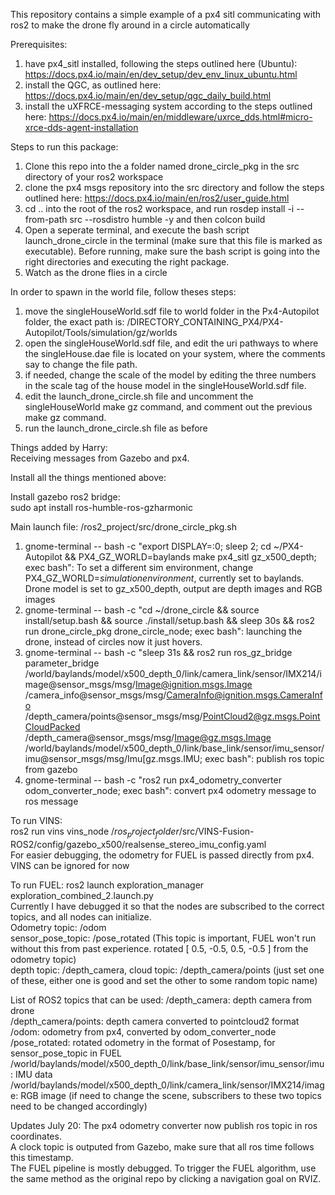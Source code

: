 This repository contains a simple example of a px4 sitl communicating with ros2 to make the drone fly around in a circle automatically

Prerequisites:

1. have px4_sitl installed, following the steps outlined here (Ubuntu): https://docs.px4.io/main/en/dev_setup/dev_env_linux_ubuntu.html
2. install the QGC, as outlined here: https://docs.px4.io/main/en/dev_setup/qgc_daily_build.html
3. install the uXFRCE-messaging system according to the steps outlined here: https://docs.px4.io/main/en/middleware/uxrce_dds.html#micro-xrce-dds-agent-installation



Steps to run this package:

1. Clone this repo into the a folder named drone_circle_pkg in the src directory of your ros2 workspace
2. clone the px4 msgs repository into the src directory and follow the steps outlined here: https://docs.px4.io/main/en/ros2/user_guide.html
3. cd .. into the root of the ros2 workspace, and run rosdep install -i --from-path src --rosdistro humble -y and then colcon build
4. Open a seperate terminal, and execute the bash script launch_drone_circle in the terminal (make sure that this file is marked as executable). Before running, make sure the bash script is going into the right directories and executing the right package.
6. Watch as the drone flies in a circle

In order to spawn in the world file, follow theses steps:

1. move the singleHouseWorld.sdf file to world folder in the Px4-Autopilot folder, the exact path is: /DIRECTORY_CONTAINING_PX4/PX4-Autopilot/Tools/simulation/gz/worlds
2. open the singleHouseWorld.sdf file, and edit the uri pathways to where the singleHouse.dae file is located on your system, where the comments say to change the file path.
3. if needed, change the scale of the model by editing the three numbers in the scale tag of the house model in the singleHouseWorld.sdf file.
4. edit the launch_drone_circle.sh file and uncomment the singleHouseWorld make gz command, and comment out the previous make gz command.
5. run the launch_drone_circle.sh file as before


Things added by Harry:\
Receiving messages from Gazebo and px4.

Install all the things mentioned above: 

Install gazebo ros2 bridge:\
sudo apt install ros-humble-ros-gzharmonic

Main launch file: /ros2_project/src/drone_circle_pkg.sh

1. gnome-terminal -- bash -c "export DISPLAY=:0; sleep 2; cd ~/PX4-Autopilot && PX4_GZ_WORLD=baylands make px4_sitl gz_x500_depth; exec bash": To set a different sim environment, change PX4_GZ_WORLD=$simulation environment$, currently set to baylands. Drone model is set to gz_x500_depth, output are depth images and RGB images
2. gnome-terminal -- bash -c "cd ~/drone_circle && source install/setup.bash && source ./install/setup.bash && sleep 30s && ros2 run drone_circle_pkg drone_circle_node; exec bash": launching the drone, instead of circles now it just hovers.
3. gnome-terminal -- bash -c "sleep 31s && ros2 run ros_gz_bridge parameter_bridge \
/world/baylands/model/x500_depth_0/link/camera_link/sensor/IMX214/image@sensor_msgs/msg/Image@ignition.msgs.Image \
/camera_info@sensor_msgs/msg/CameraInfo@ignition.msgs.CameraInfo \
/depth_camera/points@sensor_msgs/msg/PointCloud2@gz.msgs.PointCloudPacked \
/depth_camera@sensor_msgs/msg/Image@gz.msgs.Image \
/world/baylands/model/x500_depth_0/link/base_link/sensor/imu_sensor/imu@sensor_msgs/msg/Imu[gz.msgs.IMU; exec bash": publish ros topic from gazebo
4. gnome-terminal -- bash -c "ros2 run px4_odometry_converter odom_converter_node; exec bash": convert px4 odometry message to ros message

To run VINS:\
ros2 run vins vins_node /$ros_project_folder$/src/VINS-Fusion-ROS2/config/gazebo_x500/realsense_stereo_imu_config.yaml \
For easier debugging, the odometry for FUEL is passed directly from px4. VINS can be ignored for now

To run FUEL:
ros2 launch exploration_manager exploration_combined_2.launch.py\
Currently I have debugged it so that the nodes are subscribed to the correct topics, and all nodes can initialize.\
Odometry topic: /odom\
sensor_pose_topic: /pose_rotated (This topic is important, FUEL won't run without this from past experience. rotated [ 0.5, -0.5, 0.5, -0.5 ] from the odometry topic)\
depth topic: /depth_camera, cloud topic: /depth_camera/points (just set one of these, either one is good and set the other to some random topic name)

List of ROS2 topics that can be used:
/depth_camera: depth camera from drone \
/depth_camera/points: depth camera converted to pointcloud2 format\
/odom: odometry from px4, converted by odom_converter_node\
/pose_rotated: rotated odometry in the format of Posestamp, for sensor_pose_topic in FUEL\
/world/baylands/model/x500_depth_0/link/base_link/sensor/imu_sensor/imu: IMU data\
/world/baylands/model/x500_depth_0/link/camera_link/sensor/IMX214/image: RGB image (if need to change the scene, subscribers to these two topics need to be changed accordingly)

Updates July 20:
The px4 odometry converter now publish ros topic in ros coordinates. \
A clock topic is outputed from Gazebo, make sure that all ros time follows this timestamp. \
The FUEL pipeline is mostly debugged. To trigger the FUEL algorithm, use the same method as the original repo by clicking a navigation goal on RVIZ. 